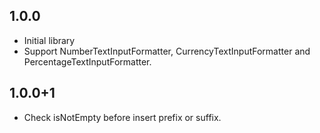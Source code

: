 ## 1.0.0

- Initial library
- Support NumberTextInputFormatter, CurrencyTextInputFormatter and PercentageTextInputFormatter.

## 1.0.0+1

- Check isNotEmpty before insert prefix or suffix.
